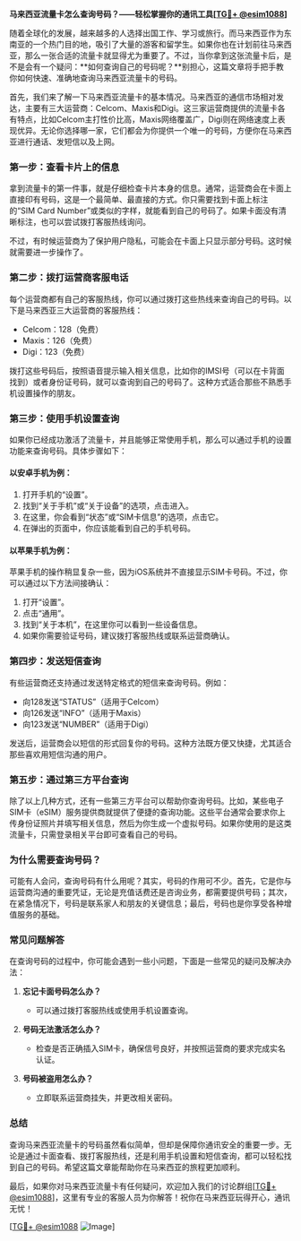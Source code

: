 **马来西亚流量卡怎么查询号码？——轻松掌握你的通讯工具[[TG💪+ @esim1088](https://t.me/s/esim1088)]**

随着全球化的发展，越来越多的人选择出国工作、学习或旅行。而马来西亚作为东南亚的一个热门目的地，吸引了大量的游客和留学生。如果你也在计划前往马来西亚，那么一张合适的流量卡就显得尤为重要了。不过，当你拿到这张流量卡后，是不是会有一个疑问：**如何查询自己的号码呢？**别担心，这篇文章将手把手教你如何快速、准确地查询马来西亚流量卡的号码。

首先，我们来了解一下马来西亚流量卡的基本情况。马来西亚的通信市场相对发达，主要有三大运营商：Celcom、Maxis和Digi。这三家运营商提供的流量卡各有特点，比如Celcom主打性价比高，Maxis网络覆盖广，Digi则在网络速度上表现优异。无论你选择哪一家，它们都会为你提供一个唯一的号码，方便你在马来西亚进行通话、发短信以及上网。

### **第一步：查看卡片上的信息**
拿到流量卡的第一件事，就是仔细检查卡片本身的信息。通常，运营商会在卡面上直接印有号码，这是一个最简单、最直接的方式。你只需要找到卡面上标注的“SIM Card Number”或类似的字样，就能看到自己的号码了。如果卡面没有清晰标注，也可以尝试拨打客服热线询问。

不过，有时候运营商为了保护用户隐私，可能会在卡面上只显示部分号码。这时候就需要进一步操作了。

### **第二步：拨打运营商客服电话**
每个运营商都有自己的客服热线，你可以通过拨打这些热线来查询自己的号码。以下是马来西亚三大运营商的客服热线：

- Celcom：128（免费）
- Maxis：126（免费）
- Digi：123（免费）

拨打这些号码后，按照语音提示输入相关信息，比如你的IMSI号（可以在卡背面找到）或者身份证号码，就可以查询到自己的号码了。这种方式适合那些不熟悉手机设置操作的朋友。

### **第三步：使用手机设置查询**
如果你已经成功激活了流量卡，并且能够正常使用手机，那么可以通过手机的设置功能来查询号码。具体步骤如下：

#### **以安卓手机为例：**
1. 打开手机的“设置”。
2. 找到“关于手机”或“关于设备”的选项，点击进入。
3. 在这里，你会看到“状态”或“SIM卡信息”的选项，点击它。
4. 在弹出的页面中，你应该能看到自己的手机号码。

#### **以苹果手机为例：**
苹果手机的操作稍显复杂一些，因为iOS系统并不直接显示SIM卡号码。不过，你可以通过以下方法间接确认：
1. 打开“设置”。
2. 点击“通用”。
3. 找到“关于本机”，在这里你可以看到一些设备信息。
4. 如果你需要验证号码，建议拨打客服热线或联系运营商确认。

### **第四步：发送短信查询**
有些运营商还支持通过发送特定格式的短信来查询号码。例如：
- 向128发送“STATUS”（适用于Celcom）
- 向126发送“INFO”（适用于Maxis）
- 向123发送“NUMBER”（适用于Digi）

发送后，运营商会以短信的形式回复你的号码。这种方法既方便又快捷，尤其适合那些喜欢用短信沟通的用户。

### **第五步：通过第三方平台查询**
除了以上几种方式，还有一些第三方平台可以帮助你查询号码。比如，某些电子SIM卡（eSIM）服务提供商就提供了便捷的查询功能。这些平台通常会要求你上传身份证照片并填写相关信息，然后为你生成一个虚拟号码。如果你使用的是这类流量卡，只需登录相关平台即可查看自己的号码。

### **为什么需要查询号码？**
可能有人会问，查询号码有什么用呢？其实，号码的作用可不少。首先，它是你与运营商沟通的重要凭证，无论是充值话费还是咨询业务，都需要提供号码；其次，在紧急情况下，号码是联系家人和朋友的关键信息；最后，号码也是你享受各种增值服务的基础。

### **常见问题解答**
在查询号码的过程中，你可能会遇到一些小问题，下面是一些常见的疑问及解决办法：

1. **忘记卡面号码怎么办？**
   - 可以通过拨打客服热线或使用手机设置查询。

2. **号码无法激活怎么办？**
   - 检查是否正确插入SIM卡，确保信号良好，并按照运营商的要求完成实名认证。

3. **号码被盗用怎么办？**
   - 立即联系运营商挂失，并更改相关密码。

### **总结**
查询马来西亚流量卡的号码虽然看似简单，但却是保障你通讯安全的重要一步。无论是通过卡面查看、拨打客服热线，还是利用手机设置和短信查询，都可以轻松找到自己的号码。希望这篇文章能帮助你在马来西亚的旅程更加顺利。

最后，如果你对马来西亚流量卡有任何疑问，欢迎加入我们的讨论群组[[TG💪+ @esim1088](https://t.me/s/esim1088)]，这里有专业的客服人员为你解答！祝你在马来西亚玩得开心，通讯无忧！

[[TG💪+ @esim1088](https://t.me/s/esim1088) ![Image](https://i.postimg.cc/4NQfJmqS/Snipaste-2025-05-13-00-14-12.png)]